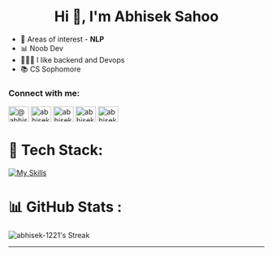 <h1 align="center">Hi 👋, I'm Abhisek Sahoo</h1>

- 🌱 Areas of interest - **NLP**
- 📊 Noob Dev
- 👨🏻‍💻 I like backend and Devops 
- 📚 CS Sophomore
<h3 align="left">Connect with me:</h3>
<p align="left">
<a href="https://twitter.com/@abhisektwts" target="blank"><img align="center" src="https://raw.githubusercontent.com/rahuldkjain/github-profile-readme-generator/master/src/images/icons/Social/twitter.svg" alt="@abhisektwts" height="30" width="40" /></a>
<a href="https://linkedin.com/in/abhisek sahoo" target="blank"><img align="center" src="https://raw.githubusercontent.com/rahuldkjain/github-profile-readme-generator/master/src/images/icons/Social/linked-in-alt.svg" alt="abhisek sahoo" height="30" width="40" /></a>
<a href="https://kaggle.com/abhisek sahoo" target="blank"><img align="center" src="https://raw.githubusercontent.com/rahuldkjain/github-profile-readme-generator/master/src/images/icons/Social/kaggle.svg" alt="abhisek sahoo" height="30" width="40" /></a>
<a href="https://abhisek1221.hashnode.dev/" target="blank"><img align="center" src="https://raw.githubusercontent.com/rahuldkjain/github-profile-readme-generator/master/src/images/icons/Social/hashnode.svg" alt="abhisek sahoo(@abhisek1221)" height="30" width="40" /></a>
<a href="https://www.leetcode.com/abhisek_1221" target="blank"><img align="center" src="https://raw.githubusercontent.com/rahuldkjain/github-profile-readme-generator/master/src/images/icons/Social/leet-code.svg" alt="abhisek_12221" height="30" width="40" /></a>
</p>


# 📍 Tech Stack:

[![My Skills](https://skillicons.dev/icons?i=ts,django,docker,react,express,flask,git,java,js,linux,mongodb,mysql,nextjs,nodejs,postman,prisma,py,redux,tailwind,tensorflow&perline=10)](https://skillicons.dev)


# 📊 GitHub Stats :
![abhisek-1221's Streak](https://github-readme-streak-stats.herokuapp.com/?user=abhisek-1221&theme=outrun&hide_border=true)

---
